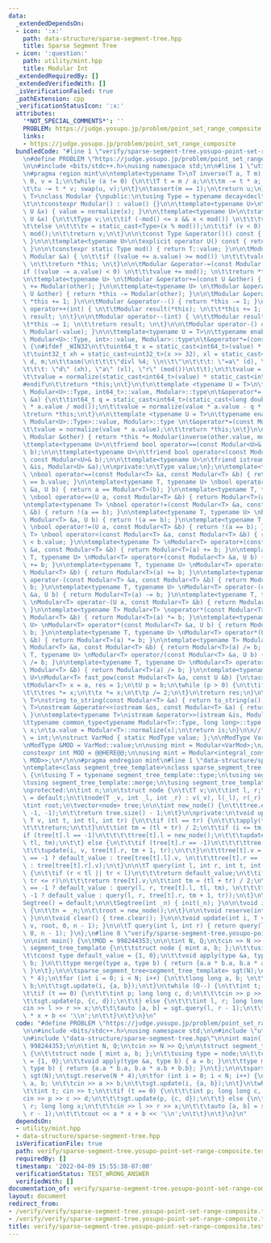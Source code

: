 ```yaml
---
data:
  _extendedDependsOn:
  - icon: ':x:'
    path: data-structure/sparse-segment-tree.hpp
    title: Sparse Segment Tree
  - icon: ':question:'
    path: utility/mint.hpp
    title: Modular Int
  _extendedRequiredBy: []
  _extendedVerifiedWith: []
  _isVerificationFailed: true
  _pathExtension: cpp
  _verificationStatusIcon: ':x:'
  attributes:
    '*NOT_SPECIAL_COMMENTS*': ''
    PROBLEM: https://judge.yosupo.jp/problem/point_set_range_composite
    links:
    - https://judge.yosupo.jp/problem/point_set_range_composite
  bundledCode: "#line 1 \"verify/sparse-segment-tree.yosupo-point-set-range-composite.test.cpp\"\
    \n#define PROBLEM \"https://judge.yosupo.jp/problem/point_set_range_composite\"\
    \n\n#include <bits/stdc++.h>\nusing namespace std;\n\n#line 1 \"utility/mint.hpp\"\
    \n#pragma region mint\n\ntemplate<typename T>\nT inverse(T a, T m) {\n\tT u =\
    \ 0, v = 1;\n\twhile (a != 0) {\n\t\tT t = m / a;\n\t\tm -= t * a; swap(a, m);\n\
    \t\tu -= t * v; swap(u, v);\n\t}\n\tassert(m == 1);\n\treturn u;\n}\n\ntemplate<typename\
    \ T>\nclass Modular {\npublic:\n\tusing Type = typename decay<decltype(T::value)>::type;\n\
    \t\n\tconstexpr Modular() : value() {}\n\n\ttemplate<typename U>\n\tModular(const\
    \ U &x) { value = normalize(x); }\n\n\ttemplate<typename U>\n\tstatic Type normalize(const\
    \ U &x) {\n\t\tType v;\n\t\tif (-mod() <= x && x < mod()) \n\t\t\tv = static_cast<Type>(x);\n\
    \t\telse \n\t\t\tv = static_cast<Type>(x % mod());\n\t\tif (v < 0) \n\t\t\tv +=\
    \ mod();\n\t\treturn v;\n\t}\n\n\tconst Type &operator()() const { return value;\
    \ }\n\n\ttemplate<typename U>\n\texplicit operator U() const { return static_cast<U>(value);\
    \ }\n\n\tconstexpr static Type mod() { return T::value; }\n\n\tModular &operator+=(const\
    \ Modular &a) { \n\t\tif ((value += a.value) >= mod()) \n\t\t\tvalue -= mod();\
    \ \n\t\treturn *this; \n\t}\n\n\tModular &operator-=(const Modular &a) { \n\t\t\
    if ((value -= a.value) < 0) \n\t\t\tvalue += mod(); \n\t\treturn *this; \n\t}\n\
    \n\ttemplate<typename U> \n\tModular &operator+=(const U &other) { return *this\
    \ += Modular(other); }\n\n\ttemplate<typename U> \n\tModular &operator-=(const\
    \ U &other) { return *this -= Modular(other); }\n\n\tModular &operator++() { return\
    \ *this += 1; }\n\n\tModular &operator--() { return *this -= 1; }\n\n\tModular\
    \ operator++(int) { \n\t\tModular result(*this); \n\t\t*this += 1; \n\t\treturn\
    \ result; \n\t}\n\n\tModular operator--(int) { \n\t\tModular result(*this);\n\t\
    \t*this -= 1; \n\t\treturn result; \n\t}\n\n\tModular operator-() const { return\
    \ Modular(-value); }\n\n\ttemplate<typename U = T>\n\ttypename enable_if<is_same<typename\
    \ Modular<U>::Type, int>::value, Modular>::type\n\t&operator*=(const Modular &a)\
    \ {\n#ifdef _WIN32\n\t\tuint64_t x = static_cast<int64_t>(value) * static_cast<int64_t>(a.value);\n\
    \t\tuint32_t xh = static_cast<uint32_t>(x >> 32), xl = static_cast<uint32_t>(x),\
    \ d, m;\n\t\tasm(\n\t\t\t\"divl %4; \\n\\t\"\n\t\t\t: \"=a\" (d), \"=d\" (m)\n\
    \t\t\t: \"d\" (xh), \"a\" (xl), \"r\" (mod())\n\t\t);\n\t\tvalue = m;\n#else\n\
    \t\tvalue = normalize(static_cast<int64_t>(value) * static_cast<int64_t>(a.value));\n\
    #endif\n\t\treturn *this;\n\t}\n\t\n\ttemplate <typename U = T>\n\ttypename enable_if<is_same<typename\
    \ Modular<U>::Type, int64_t>::value, Modular>::type\n\t&operator*=(const Modular\
    \ &a) {\n\t\tint64_t q = static_cast<int64_t>(static_cast<long double>(value)\
    \ * a.value / mod());\n\t\tvalue = normalize(value * a.value - q * mod());\n\t\
    \treturn *this;\n\t}\n\n\ttemplate <typename U = T>\n\ttypename enable_if<!is_integral<typename\
    \ Modular<U>::Type>::value, Modular>::type \n\t&operator*=(const Modular &a) {\n\
    \t\tvalue = normalize(value * a.value);\n\t\treturn *this;\n\t}\n\n\tModular &operator/=(const\
    \ Modular &other) { return *this *= Modular(inverse(other.value, mod())); }\n\n\
    \ttemplate<typename U>\n\tfriend bool operator==(const Modular<U>& a, const Modular<U>&\
    \ b);\n\n\ttemplate<typename U>\n\tfriend bool operator<(const Modular<U>& a,\
    \ const Modular<U>& b);\n\n\ttemplate<typename U>\n\tfriend istream &operator>>(istream\
    \ &is, Modular<U> &a);\n\nprivate:\n\tType value;\n};\n\ntemplate<typename T>\
    \ \nbool operator==(const Modular<T> &a, const Modular<T> &b) { return a.value\
    \ == b.value; }\n\ntemplate<typename T, typename U> \nbool operator==(const Modular<T>\
    \ &a, U b) { return a == Modular<T>(b); }\n\ntemplate<typename T, typename U>\
    \ \nbool operator==(U a, const Modular<T> &b) { return Modular<T>(a) == b; }\n\
    \ntemplate<typename T> \nbool operator!=(const Modular<T> &a, const Modular<T>\
    \ &b) { return !(a == b); }\n\ntemplate<typename T, typename U> \nbool operator!=(const\
    \ Modular<T> &a, U b) { return !(a == b); }\n\ntemplate<typename T, typename U>\
    \ \nbool operator!=(U a, const Modular<T> &b) { return !(a == b); }\n\ntemplate<typename\
    \ T> \nbool operator<(const Modular<T> &a, const Modular<T> &b) { return a.value\
    \ < b.value; }\n\ntemplate<typename T> \nModular<T> operator+(const Modular<T>\
    \ &a, const Modular<T> &b) { return Modular<T>(a) += b; }\n\ntemplate<typename\
    \ T, typename U> \nModular<T> operator+(const Modular<T> &a, U b) { return Modular<T>(a)\
    \ += b; }\n\ntemplate<typename T, typename U> \nModular<T> operator+(U a, const\
    \ Modular<T> &b) { return Modular<T>(a) += b; }\n\ntemplate<typename T> \nModular<T>\
    \ operator-(const Modular<T> &a, const Modular<T> &b) { return Modular<T>(a) -=\
    \ b; }\n\ntemplate<typename T, typename U> \nModular<T> operator-(const Modular<T>\
    \ &a, U b) { return Modular<T>(a) -= b; }\n\ntemplate<typename T, typename U>\
    \ \nModular<T> operator-(U a, const Modular<T> &b) { return Modular<T>(a) -= b;\
    \ }\n\ntemplate<typename T> Modular<T> \noperator*(const Modular<T> &a, const\
    \ Modular<T> &b) { return Modular<T>(a) *= b; }\n\ntemplate<typename T, typename\
    \ U> \nModular<T> operator*(const Modular<T> &a, U b) { return Modular<T>(a) *=\
    \ b; }\n\ntemplate<typename T, typename U> \nModular<T> operator*(U a, const Modular<T>\
    \ &b) { return Modular<T>(a) *= b; }\n\ntemplate<typename T> Modular<T> \noperator/(const\
    \ Modular<T> &a, const Modular<T> &b) { return Modular<T>(a) /= b; }\n\ntemplate<typename\
    \ T, typename U> \nModular<T> operator/(const Modular<T> &a, U b) { return Modular<T>(a)\
    \ /= b; }\n\ntemplate<typename T, typename U> \nModular<T> operator/(U a, const\
    \ Modular<T> &b) { return Modular<T>(a) /= b; }\n\ntemplate<typename T, typename\
    \ U>\nModular<T> fast_pow(const Modular<T> &a, const U &b) {\n\tassert(b >= 0);\n\
    \tModular<T> x = a, res = 1;\n\tU p = b;\n\twhile (p > 0) {\n\t\tif (p & 1) \n\
    \t\t\tres *= x;\n\t\tx *= x;\n\t\tp /= 2;\n\t}\n\treturn res;\n}\n\ntemplate<typename\
    \ T>\nstring to_string(const Modular<T> &a) { return to_string(a()); }\n\ntemplate<typename\
    \ T>\nostream &operator<<(ostream &os, const Modular<T> &a) { return os << a();\
    \ }\n\ntemplate<typename T>\nistream &operator>>(istream &is, Modular<T> &a) {\n\
    \ttypename common_type<typename Modular<T>::Type, long long>::type x;\n\tis >>\
    \ x;\n\ta.value = Modular<T>::normalize(x);\n\treturn is;\n}\n\n// /*\nusing ModType\
    \ = int;\n\nstruct VarMod { static ModType value; };\n\nModType VarMod::value;\n\
    \nModType &MOD = VarMod::value;\n\nusing mint = Modular<VarMod>;\n// */\n\n/*\n\
    constexpr int MOD = @@HERE@@;\n\nusing mint = Modular<integral_constant<decay<decltype(MOD)>::type,\
    \ MOD>>;\n*/\n\n#pragma endregion mint\n#line 1 \"data-structure/sparse-segment-tree.hpp\"\
    \ntemplate<class segment_tree_template>\nclass sparse_segment_tree : public segment_tree_template\
    \ {\n\tusing T = typename segment_tree_template::type;\n\tusing segment_tree_template::default_value;\n\
    \tusing segment_tree_template::merge;\n\tusing segment_tree_template::apply;\n\
    \nprotected:\n\tint n;\n\n\tstruct node {\n\t\tT v;\n\t\tint l, r;\n\t\tnode()\
    \ = default;\n\t\tnode(T _v, int _l, int _r) : v(_v), l(_l), r(_r) {}\n\t};\n\n\
    \tint root;\n\tvector<node> tree;\n\n\tint new_node() {\n\t\ttree.emplace_back(default_value,\
    \ -1, -1);\n\t\treturn tree.size() - 1;\n\t}\n\nprivate:\n\tvoid update(int i,\
    \ T v, int t, int tl, int tr) {\n\t\tif (tl == tr) {\n\t\t\tapply(tree[t].v, v);\n\
    \t\t\treturn;\n\t\t}\n\t\tint tm = (tl + tr) / 2;\n\t\tif (i <= tm) {\n\t\t\t\
    if (tree[t].l == -1)\n\t\t\t\ttree[t].l = new_node();\n\t\t\tupdate(i, v, tree[t].l,\
    \ tl, tm);\n\t\t} else {\n\t\t\tif (tree[t].r == -1)\n\t\t\t\ttree[t].r = new_node();\n\
    \t\t\tupdate(i, v, tree[t].r, tm + 1, tr);\n\t\t}\n\t\ttree[t].v = merge(tree[t].l\
    \ == -1 ? default_value : tree[tree[t].l].v, \n\t\t\ttree[t].r == -1 ? default_value\
    \ : tree[tree[t].r].v);\n\t}\n\n\tT query(int l, int r, int t, int tl, int tr)\
    \ {\n\t\tif (r < tl || tr < l)\n\t\t\treturn default_value;\n\t\tif (l <= tl &&\
    \ tr <= r)\n\t\t\treturn tree[t].v;\n\t\tint tm = (tl + tr) / 2;\n\t\treturn merge(tree[t].l\
    \ == -1 ? default_value : query(l, r, tree[t].l, tl, tm), \n\t\t\ttree[t].r ==\
    \ -1 ? default_value : query(l, r, tree[t].r, tm + 1, tr));\n\t}\n\npublic:\n\t\
    Segtree() = default;\n\n\tSegtree(int _n) { init(_n); }\n\n\tvoid init(int _n)\
    \ {\n\t\tn = _n;\n\t\troot = new_node();\n\t}\n\n\tvoid reserve(int _n) { tree.reserve(_n);\
    \ }\n\n\tvoid clear() { tree.clear(); }\n\n\tvoid update(int i, T v) { update(i,\
    \ v, root, 0, n - 1); }\n\n\tT query(int l, int r) { return query(l, r, root,\
    \ 0, n - 1); }\n};\n#line 8 \"verify/sparse-segment-tree.yosupo-point-set-range-composite.test.cpp\"\
    \n\nint main() {\n\tMOD = 998244353;\n\n\tint N, Q;\n\tcin >> N >> Q;\n\n\tstruct\
    \ segment_tree_template {\n\t\tstruct node { mint a, b; };\n\t\tusing type = node;\n\
    \t\tconst type default_value = {1, 0};\n\t\tvoid apply(type &a, type b) { a =\
    \ b; }\n\t\ttype merge(type a, type b) { return {a.a * b.a, b.a * a.b + b.b};\
    \ }\n\t};\n\n\tsparse_segment_tree<segment_tree_template> sgt(N);\n\tsgt.reserve(N\
    \ * 4);\n\tfor (int i = 0; i < N; i++) {\n\t\tlong long a, b; \n\t\tcin >> a >>\
    \ b;\n\t\tsgt.update(i, {a, b});\n\t}\n\twhile (Q--) {\n\t\tint t; cin >> t;\n\
    \t\tif (t == 0) {\n\t\t\tint p; long long c, d;\n\t\t\tcin >> p >> c >> d;\n\t\
    \t\tsgt.update(p, {c, d});\n\t\t} else {\n\t\t\tint l, r; long long x;\n\t\t\t\
    cin >> l >> r >> x;\n\t\t\tauto [a, b] = sgt.query(l, r - 1);\n\t\t\tcout << a\
    \ * x + b << '\\n';\n\t\t}\n\t}\n}\n"
  code: "#define PROBLEM \"https://judge.yosupo.jp/problem/point_set_range_composite\"\
    \n\n#include <bits/stdc++.h>\nusing namespace std;\n\n#include \"utility/mint.hpp\"\
    \n#include \"data-structure/sparse-segment-tree.hpp\"\n\nint main() {\n\tMOD =\
    \ 998244353;\n\n\tint N, Q;\n\tcin >> N >> Q;\n\n\tstruct segment_tree_template\
    \ {\n\t\tstruct node { mint a, b; };\n\t\tusing type = node;\n\t\tconst type default_value\
    \ = {1, 0};\n\t\tvoid apply(type &a, type b) { a = b; }\n\t\ttype merge(type a,\
    \ type b) { return {a.a * b.a, b.a * a.b + b.b}; }\n\t};\n\n\tsparse_segment_tree<segment_tree_template>\
    \ sgt(N);\n\tsgt.reserve(N * 4);\n\tfor (int i = 0; i < N; i++) {\n\t\tlong long\
    \ a, b; \n\t\tcin >> a >> b;\n\t\tsgt.update(i, {a, b});\n\t}\n\twhile (Q--) {\n\
    \t\tint t; cin >> t;\n\t\tif (t == 0) {\n\t\t\tint p; long long c, d;\n\t\t\t\
    cin >> p >> c >> d;\n\t\t\tsgt.update(p, {c, d});\n\t\t} else {\n\t\t\tint l,\
    \ r; long long x;\n\t\t\tcin >> l >> r >> x;\n\t\t\tauto [a, b] = sgt.query(l,\
    \ r - 1);\n\t\t\tcout << a * x + b << '\\n';\n\t\t}\n\t}\n}\n"
  dependsOn:
  - utility/mint.hpp
  - data-structure/sparse-segment-tree.hpp
  isVerificationFile: true
  path: verify/sparse-segment-tree.yosupo-point-set-range-composite.test.cpp
  requiredBy: []
  timestamp: '2022-04-09 15:55:38-07:00'
  verificationStatus: TEST_WRONG_ANSWER
  verifiedWith: []
documentation_of: verify/sparse-segment-tree.yosupo-point-set-range-composite.test.cpp
layout: document
redirect_from:
- /verify/verify/sparse-segment-tree.yosupo-point-set-range-composite.test.cpp
- /verify/verify/sparse-segment-tree.yosupo-point-set-range-composite.test.cpp.html
title: verify/sparse-segment-tree.yosupo-point-set-range-composite.test.cpp
---
```

